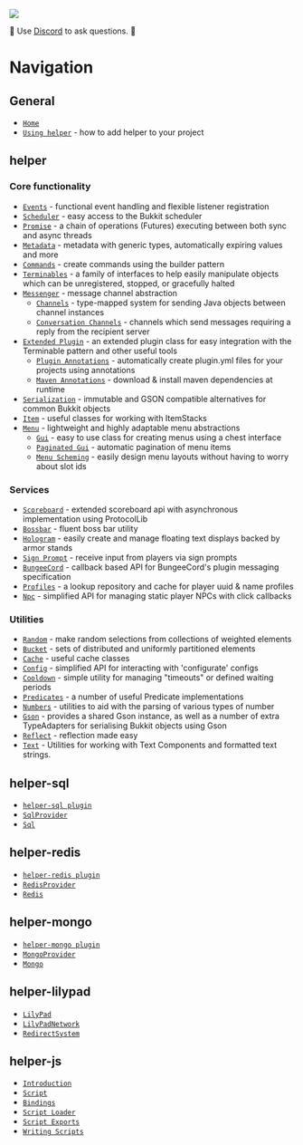 ![](https://i.imgur.com/zllxTFp.png)

💬 Use [Discord](https://discordapp.com/invite/Rnbpc7s) to ask questions. 💬 

# Navigation
## General
* [`Home`](https://github.com/lucko/helper/wiki)
* [`Using helper`](https://github.com/lucko/helper/wiki/General:-Using-helper) - how to add helper to your project

## helper

### Core functionality

* [`Events`](https://github.com/lucko/helper/wiki/helper:-Events) - functional event handling and flexible listener registration
* [`Scheduler`](https://github.com/lucko/helper/wiki/helper:-Scheduler) - easy access to the Bukkit scheduler
* [`Promise`](https://github.com/lucko/helper/wiki/helper:-Promise) - a chain of operations (Futures) executing between both sync and async threads
* [`Metadata`](https://github.com/lucko/helper/wiki/helper:-Metadata) - metadata with generic types, automatically expiring values and more
* [`Commands`](https://github.com/lucko/helper/wiki/helper:-Commands) - create commands using the builder pattern
* [`Terminables`](https://github.com/lucko/helper/wiki/helper:-Terminables) - a family of interfaces to help easily manipulate objects which can be unregistered, stopped, or gracefully halted
* [`Messenger`](https://github.com/lucko/helper/wiki/helper:-Messenger) - message channel abstraction
  * [`Channels`]() - type-mapped system for sending Java objects between channel instances
  * [`Conversation Channels`]() - channels which send messages requiring a reply from the recipient server
* [`Extended Plugin`]() - an extended plugin class for easy integration with the Terminable pattern and other useful tools
  * [`Plugin Annotations`](https://github.com/lucko/helper/wiki/helper:-Plugin-Annotations) - automatically create plugin.yml files for your projects using annotations
  * [`Maven Annotations`](https://github.com/lucko/helper/wiki/helper:-Maven-Annotations) - download & install maven dependencies at runtime
* [`Serialization`](https://github.com/lucko/helper/wiki/helper:-Serialization) - immutable and GSON compatible alternatives for common Bukkit objects
* [`Item`]() - useful classes for working with ItemStacks
* [`Menu`](https://github.com/lucko/helper/wiki/helper:-GUI) - lightweight and highly adaptable menu abstractions
  * [`Gui`]() - easy to use class for creating menus using a chest interface
  * [`Paginated Gui`]() - automatic pagination of menu items
  * [`Menu Scheming`]() - easily design menu layouts without having to worry about slot ids

### Services

* [`Scoreboard`](https://github.com/lucko/helper/wiki/helper:-Scoreboard) - extended scoreboard api with asynchronous implementation using ProtocolLib
* [`Bossbar`]() - fluent boss bar utility
* [`Hologram`]() - easily create and manage floating text displays backed by armor stands
* [`Sign Prompt`]() - receive input from players via sign prompts
* [`BungeeCord`]() - callback based API for BungeeCord's plugin messaging specification
* [`Profiles`](https://github.com/lucko/helper/wiki/helper:-Profiles) - a lookup repository and cache for player uuid & name profiles
* [`Npc`]() - simplified API for managing static player NPCs with click callbacks

### Utilities

* [`Random`](https://github.com/lucko/helper/wiki/helper:-Random) - make random selections from collections of weighted elements
* [`Bucket`](https://github.com/lucko/helper/wiki/helper:-Bucket) - sets of distributed and uniformly partitioned elements
* [`Cache`]() - useful cache classes
* [`Config`]() - simplified API for interacting with 'configurate' configs
* [`Cooldown`]() - simple utility for managing "timeouts" or defined waiting periods
* [`Predicates`]() - a number of useful Predicate implementations
* [`Numbers`]() - utilities to aid with the parsing of various types of number
* [`Gson`]() - provides a shared Gson instance, as well as a number of extra TypeAdapters for serialising Bukkit objects using Gson
* [`Reflect`]() - reflection made easy
* [`Text`]() - Utilities for working with Text Components and formatted text strings.

## helper-sql
* [`helper-sql plugin`]()
* [`SqlProvider`]()
* [`Sql`]()

## helper-redis
* [`helper-redis plugin`]()
* [`RedisProvider`]()
* [`Redis`]()

## helper-mongo
* [`helper-mongo plugin`]()
* [`MongoProvider`]()
* [`Mongo`]()

## helper-lilypad
* [`LilyPad`]()
* [`LilyPadNetwork`]()
* [`RedirectSystem`]()

## helper-js
* [`Introduction`](https://github.com/lucko/helper/wiki/helper-js:-Introduction)
* [`Script`](https://github.com/lucko/helper/wiki/helper-js:-Script)
* [`Bindings`](https://github.com/lucko/helper/wiki/helper-js:-Bindings)
* [`Script Loader`](https://github.com/lucko/helper/wiki/helper-js:-Script-Loader)
* [`Script Exports`](https://github.com/lucko/helper/wiki/helper-js:-Script-Exports)
* [`Writing Scripts`](https://github.com/lucko/helper/wiki/helper-js:-Writing-Scripts)

